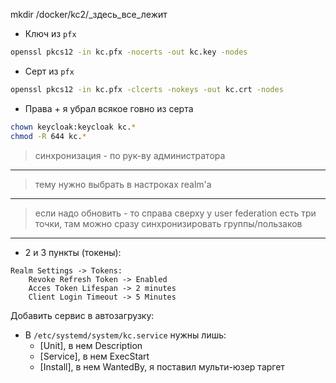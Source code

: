 mkdir /docker/kc2/_здесь_все_лежит

 - Ключ из `pfx`
```bash
openssl pkcs12 -in kc.pfx -nocerts -out kc.key -nodes
```

 - Серт из `pfx`
```bash
openssl pkcs12 -in kc.pfx -clcerts -nokeys -out kc.crt -nodes
```

 - Права + я убрал всякое говно из серта
```bash
chown keycloak:keycloak kc.*
chmod -R 644 kc.*
```

> синхронизация - по рук-ву администратора

---

> тему нужно выбрать в настроках realm'a

---

> если надо обновить - то справа сверху у user federation есть три точки, там можно сразу синхронизировать группы/пользаков

---

 - 2 и 3 пункты (токены):
```
Realm Settings -> Tokens:
    Revoke Refresh Token -> Enabled
    Acces Token Lifespan -> 2 minutes
    Client Login Timeout -> 5 Minutes
```

Добавить сервис в автозагрузку:
 - В `/etc/systemd/system/kc.service` нужны лишь:
   - [Unit], в нем Description
   - [Service], в нем ExecStart
   - [Install], в нем WantedBy, я поставил мульти-юзер таргет